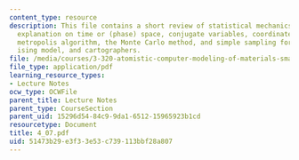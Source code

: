 ```yaml
---
content_type: resource
description: This file contains a short review of statistical mechanics and thermodynamics,
  explanation on time or (phase) space, conjugate variables, coordinates and ergodicity,
  metropolis algorithm, the Monte Carlo method, and simple sampling for materials,
  ising model, and cartographers.
file: /media/courses/3-320-atomistic-computer-modeling-of-materials-sma-5107-spring-2005/51473b29e3f33e53c739113bbf28a807_4_07.pdf
file_type: application/pdf
learning_resource_types:
- Lecture Notes
ocw_type: OCWFile
parent_title: Lecture Notes
parent_type: CourseSection
parent_uid: 15296d54-84c9-9da1-6512-15965923b1cd
resourcetype: Document
title: 4_07.pdf
uid: 51473b29-e3f3-3e53-c739-113bbf28a807
---
```


